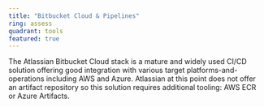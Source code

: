 ```yaml
---
title: "Bitbucket Cloud & Pipelines"
ring: assess
quadrant: tools
featured: true
---
```


The Atlassian Bitbucket Cloud stack is a mature and widely used CI/CD solution offering good integration with various target platforms-and-operations including AWS and Azure. 
Atlassian at this point does not offer an artifact repository so this solution requires additional tooling: AWS ECR or Azure Artifacts.
